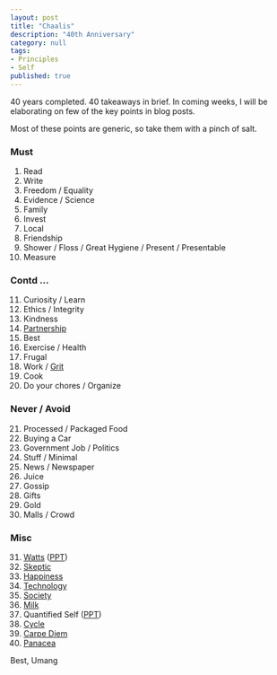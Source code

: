 ```yaml
---
layout: post
title: "Chaalis"
description: "40th Anniversary"
category: null
tags: 
- Principles
- Self
published: true 
---
```

 
40 years completed. 40 takeaways in brief. In coming weeks, I will be elaborating on few of the key points in blog posts.

Most of these points are generic, so take them with a pinch of salt.

### Must
1. Read
2. Write
3. Freedom / Equality
4. Evidence / Science
5. Family
6. Invest
7. Local
8. Friendship
9. Shower / Floss / Great Hygiene / Present / Presentable
10. Measure

### Contd …
11. Curiosity / Learn
12. Ethics / Integrity
13. Kindness
14. [Partnership](https://umangsaini.mom/2021/09/marriage/)
15. Best
16. Exercise / Health
17. Frugal
18. Work / [Grit](https://umangsaini.mom/2013/05/grit/)
19. Cook
20. Do your chores / Organize

### Never / Avoid
21. Processed / Packaged Food
22. Buying a Car
23. Government Job / Politics
24. Stuff / Minimal
25. News / Newspaper
26. Juice
27. Gossip
28. Gifts
29. Gold
30. Malls / Crowd

### Misc
31. [Watts](https://umangsaini.mom/2009/03/watts/) ([PPT](https://docs.google.com/presentation/d/1TA9G0ox5JuqQ0gwYq42jTZKmRF58zUzrwx2JYBD-iT8/edit?usp=sharing))
32. [Skeptic](https://umangsaini.mom/2011/08/skeptic/)
33. [Happiness](https://umangsaini.mom/2006/11/fail/)
34. [Technology](https://umangsaini.mom/2007/04/infinite/)
35. [Society](https://umangsaini.mom/2008/08/implode/)
36. [Milk](https://umangsaini.mom/2013/06/milk/)
37. Quantified Self ([PPT](https://docs.google.com/presentation/d/141iYPApE8eH3xD9cVHaN562VOYxx83CcbwsYWDyFw_E/edit?usp=sharing))
39. [Cycle](https://umangsaini.mom/2016/08/10000/)
40. [Carpe Diem](https://umangsaini.mom/2006/09/carpe-diem/)
41. [Panacea](https://umangsaini.mom/2009/04/panacea/)


Best,
Umang

